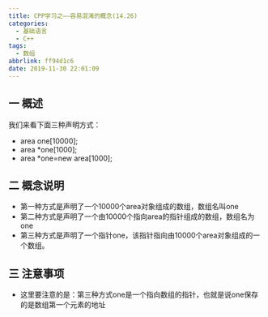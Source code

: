 ```yaml
---
title: CPP学习之——容易混淆的概念(14.26)
categories:
  - 基础语言
  - C++
tags:
  - 数组
abbrlink: ff94d1c6
date: 2019-11-30 22:01:09
---
```

## 一 概述

我们来看下面三种声明方式：  

* area one[10000];
* area *one[1000];
* area *one=new area[1000];

<!--more-->

## 二 概念说明

* 第一种方式是声明了一个10000个area对象组成的数组，数组名叫one
* 第二种方式是声明了一个由10000个指向area的指针组成的数组，数组名为one
* 第三种方式是声明了一个指针one，该指针指向由10000个area对象组成的一个数组。  

## 三 注意事项

* 这里要注意的是：第三种方式one是一个指向数组的指针，也就是说one保存的是数组第一个元素的地址